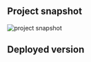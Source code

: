 ## Project snapshot
![project snapshot](https://github.com/fredbeaupre/Netflix-Clone/blob/master/home_snapshot.png)  

## Deployed version
[project in dev mode]: https://facebook-messenger-clone-9248e.web.app/

